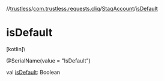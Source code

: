 //[trustless](../../../index.md)/[com.trustless.requests.cliq](../index.md)/[StaqAccount](index.md)/[isDefault](is-default.md)

# isDefault

[kotlin]\

@SerialName(value = &quot;IsDefault&quot;)

val [isDefault](is-default.md): Boolean
